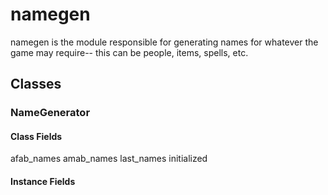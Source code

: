 # namegen

namegen is the module responsible for generating names for whatever the game may require-- this can be people, items, spells, etc.

## Classes

### NameGenerator

#### Class Fields

afab_names
amab_names
last_names
initialized

#### Instance Fields
